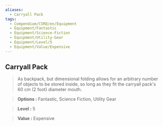 ```yaml
---
aliases:
  - Carryall Pack
tags:
  - Compendium/CSRD/en/Equipment
  - Equipment/Fantastic
  - Equipment/Science-Fiction
  - Equipment/Utility-Gear
  - Equipment/Level/5
  - Equipment/Value/Expensive
---
```

    
      
## Carryall Pack      
      
>As backpack, but dimensional folding allows for an arbitrary number of objects to be stored inside, so long as they fit the carryall pack's 60 cm (2 foot) diameter mouth.      
> **Options :** Fantastic, Science Fiction, Utility Gear      
> **Level :** 5      
> **Value :** Expensive